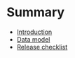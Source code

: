 # Summary

- [Introduction](README.md)
- [Data model](./data-model/README.md)
- [Release checklist](./release-checklist.md)
